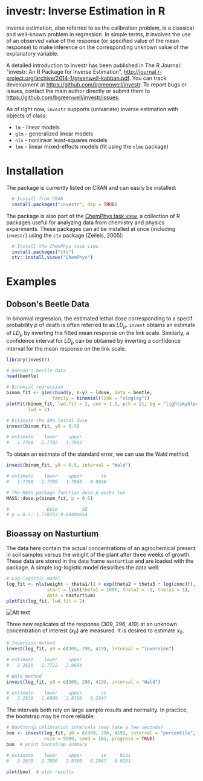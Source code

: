 # investr: Inverse Estimation in R

Inverse estimation, also referred to as the calibration problem, is a classical and well-known problem in regression. In simple terms, it involves the use of an observed value of the response (or specified value of the mean response) to make inference on the corresponding unknown value of the explanatory variable. 

A detailed introduction to investr has been published in The R Journal: "investr: An R Package for Inverse Estimation", http://journal.r-project.org/archive/2014-1/greenwell-kabban.pdf. You can track development at https://github.com/bgreenwell/investr. To report bugs or issues, contact the main author directly or submit them to https://github.com/bgreenwell/investr/issues. 

As of right now, `investr` supports (univariate) inverse estimation with objects of class:

* `lm` - linear models
* `glm` - generalized linear models
* `nls` - nonlinear least-squares models
* `lme` - linear mixed-effects models (fit using the `nlme` package)

# Installation
The package is currently listed on CRAN and can easily be installed:
```r
  # Install from CRAN
  install.packages("investr", dep = TRUE)
```
The package is also part of the [ChemPhys task view](http://cran.r-project.org/web/views/ChemPhys.html), a collection of R packages useful for analyzing data from chemistry and physics experiments. These packages can all be installed at once (including `investr`) using the `ctv` package (Zeileis, 2005):
```r
  # Install the ChemPhys task view
  install.packages("ctv")
  ctv::install.views("ChemPhys")
```

# Examples

## Dobson's Beetle Data

In binomial regression, the estimated lethal dose corresponding to a specif probability $p$ of death is often referred to as $LD_p$. `invest` obtains an estimate of $LD_p$ by inverting the fitted mean response on the link scale. Similarly, a confidence interval for $LD_p$ can be obtained by inverting a confidence interval for the mean response on the link scale.
```r
library(investr)

# Dobson's beetle data
head(beetle)

# Binomial regression
binom_fit <- glm(cbind(y, n-y) ~ ldose, data = beetle, 
                 family = binomial(link = "cloglog"))
plotFit(binom_fit, lwd.fit = 2, cex = 1.2, pch = 21, bg = "lightskyblue", 
        lwd = 2)

# Estimate the 50% lethal dose
invest(binom_fit, y0 = 0.5)

# estimate    lower    upper 
#   1.7788   1.7702   1.7862
```

To obtain an estimate of the standard error, we can use the Wald method:
```r
invest(binom_fit, y0 = 0.5, interval = "Wald")

# estimate    lower    upper       se 
#   1.7788   1.7709   1.7866   0.0040

# The MASS package function dose.p works too 
MASS::dose.p(binom_fit, p = 0.5)

#              Dose         SE
# p = 0.5: 1.778753 0.00400654
```

## Bioassay on Nasturtium

The data here contain the actual concentrations of an agrochemical present in soil samples versus the weight of the plant after three weeks of growth. These data are stored in the data frame `nasturtium` and are loaded with the package. A simple
log-logistic model describes the data well:
```r
# Log-logistic model
log_fit <- nls(weight ~ theta1/(1 + exp(theta2 + theta3 * log(conc))),
               start = list(theta1 = 1000, theta2 = -1, theta3 = 1),
               data = nasturtium)
plotFit(log_fit, lwd.fit = 2)
```
![Alt text](https://raw.githubusercontent.com/bgreenwell/investr/master/nasturtium_plotFit.png)

Three new replicates of the response (309, 296, 419) at an unknown concentration of interest ($x_0$) are measured. It is desired to estimate $x_0$.
```r      
# Inversion method
invest(log_fit, y0 = c(309, 296, 419), interval = "inversion")

# estimate    lower    upper 
#   2.2639   1.7722   2.9694

# Wald method
invest(log_fit, y0 = c(309, 296, 419), interval = "Wald")  

# estimate    lower    upper       se 
#   2.2639   1.6889   2.8388   0.2847
```

The intervals both rely on large sample results and normality. In practice, the bootstrap may be more reliable:
```r
# Bootstrap calibration intervals (may take a few seconds)
boo <- invest(log_fit, y0 = c(309, 296, 419), interval = "percentile", 
              nsim = 9999, seed = 101, progress = TRUE)
boo  # print bootstrap summary

# estimate    lower    upper       se     bias 
#   2.2639   1.7890   2.9380   0.2947   0.0281

plot(boo)  # plot results
```